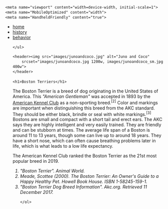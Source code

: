 <!DOCTYPE html>
<html lang="en">
<head>
	<meta charset="utf-8">
	<title> Boston Terriers</title>
	
<!-- Mobile Friendliness -->
	<meta name="viewport" content="width=device-width, initial-scale=1">
	<meta name="MobileOptimized" content="width">
	<meta name="HandheldFriendly" content="true">
</head>

<body>	
	<ul>
		<li><a href="file:///Users/taradalton/Desktop/web/index.html">home</a></li>
		<li><a href="file:///Users/taradalton/Desktop/web/history.html">history</a></li>
		<li><a href="file:///Users/taradalton/Desktop/web/behavior.html">behavior</a></li>
		
	</ul>

<main>

	<header><img src="images/junoandcoco.jpg" alt="Juno and Coco" 
		srcset="images/junoandcoco.jpg 1200w, images/junoandcoco_sm.jpg 400w">	
	</header>
	
	<h1>Boston Terriers</h1>
<p>The Boston Terrier is a breed of dog originating in the United States of America. This <i>"American Gentleman"</i> was accepted in 1893 by the <a href="https://en.wikipedia.org/wiki/American_Kennel_Club">American Kennel Club</a> as a non-sporting breed.<sup>[2]</sup> Color and markings are important when distinguishing this breed from the AKC standard. They should be either black, brindle or seal with white markings.<sup>[3]</sup> Bostons are small and compact with a short tail and erect ears. The AKC says they are highly intelligent and very easily trained. They are friendly and can be stubborn at times. The average life span of a Boston is around 11 to 13 years, though some can live up to around 18 years. They have a short nose, which can often cause breathing problems later in life, which is what leads to a low life expectancy.</p>
<p>
The American Kennel Club ranked the Boston Terrier as the 21st most popular breed in 2019.</p>

</main>

<footer>
	<ol>
		<i>
		<li>"Boston Terrier". Animal World.</li>
		<li>Meade, Scottee (2000). The Boston Terrier: An Owner's Guide to a Happy Healthy Pet. Howell Book House. ISBN 1-58245-159-1.</li>
		<li>"Boston Terrier Dog Breed Information". Akc.org. Retrieved 11 December 2017.</li>	
		</i>
		
	</ol>
					
			
			
</footer>
</body>

</html>
